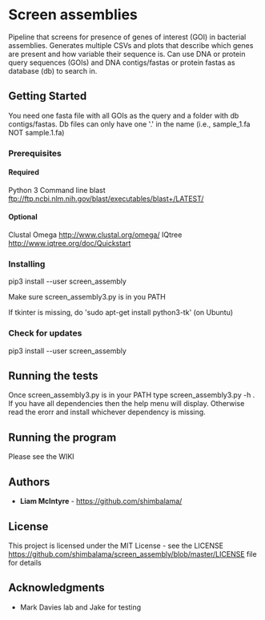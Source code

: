 # Screen assemblies

Pipeline that screens for presence of genes of interest (GOI) in bacterial assemblies. Generates multiple CSVs and plots that describe which genes are present and how variable their sequence is. Can use DNA or protein query sequences (GOIs) and DNA contigs/fastas or protein fastas as database (db) to search in. 

## Getting Started

You need one fasta file with all GOIs as the query and a folder with db contigs/fastas. Db files can only have one '.' in the name (i.e., sample_1.fa NOT sample.1.fa) 

### Prerequisites

#### Required

Python 3
Command line blast
ftp://ftp.ncbi.nlm.nih.gov/blast/executables/blast+/LATEST/

#### Optional

Clustal Omega
http://www.clustal.org/omega/
IQtree
http://www.iqtree.org/doc/Quickstart

### Installing

pip3 install --user screen_assembly

Make sure screen_assembly3.py is in you PATH

If tkinter is missing, do 'sudo apt-get install python3-tk' (on Ubuntu)

### Check for updates

pip3 install --user screen_assembly

## Running the tests

Once screen_assembly3.py is in your PATH type screen_assembly3.py -h . If you have all dependencies then the help menu will display. Otherwise read the erorr and install whichever dependency is missing.

## Running the program

Please see the WIKI

## Authors

* **Liam McIntyre** - https://github.com/shimbalama/

## License

This project is licensed under the MIT License - see the LICENSE https://github.com/shimbalama/screen_assembly/blob/master/LICENSE file for details

## Acknowledgments

* Mark Davies lab and Jake for testing

